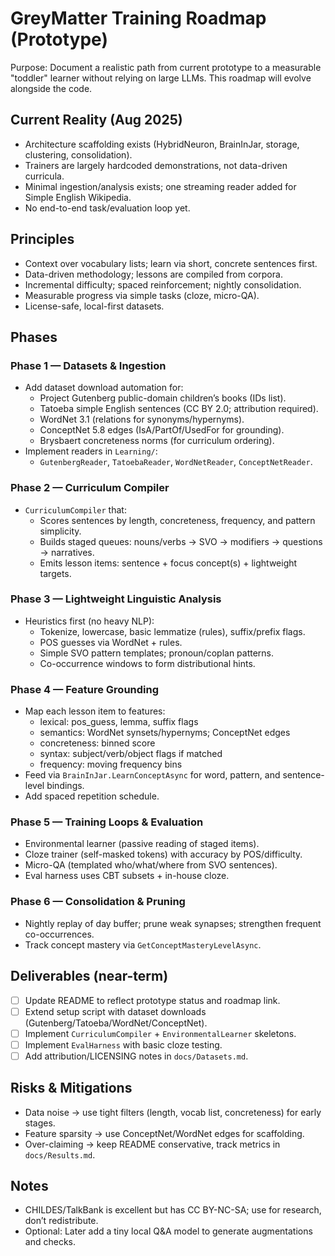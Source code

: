 # GreyMatter Training Roadmap (Prototype)

Purpose: Document a realistic path from current prototype to a measurable "toddler" learner without relying on large LLMs. This roadmap will evolve alongside the code.

## Current Reality (Aug 2025)
- Architecture scaffolding exists (HybridNeuron, BrainInJar, storage, clustering, consolidation).
- Trainers are largely hardcoded demonstrations, not data-driven curricula.
- Minimal ingestion/analysis exists; one streaming reader added for Simple English Wikipedia.
- No end-to-end task/evaluation loop yet.

## Principles
- Context over vocabulary lists; learn via short, concrete sentences first.
- Data-driven methodology; lessons are compiled from corpora.
- Incremental difficulty; spaced reinforcement; nightly consolidation.
- Measurable progress via simple tasks (cloze, micro-QA).
- License-safe, local-first datasets.

## Phases

### Phase 1 — Datasets & Ingestion
- Add dataset download automation for:
  - Project Gutenberg public-domain children’s books (IDs list).
  - Tatoeba simple English sentences (CC BY 2.0; attribution required).
  - WordNet 3.1 (relations for synonyms/hypernyms).
  - ConceptNet 5.8 edges (IsA/PartOf/UsedFor for grounding).
  - Brysbaert concreteness norms (for curriculum ordering).
- Implement readers in `Learning/`:
  - `GutenbergReader`, `TatoebaReader`, `WordNetReader`, `ConceptNetReader`.

### Phase 2 — Curriculum Compiler
- `CurriculumCompiler` that:
  - Scores sentences by length, concreteness, frequency, and pattern simplicity.
  - Builds staged queues: nouns/verbs → SVO → modifiers → questions → narratives.
  - Emits lesson items: sentence + focus concept(s) + lightweight targets.

### Phase 3 — Lightweight Linguistic Analysis
- Heuristics first (no heavy NLP):
  - Tokenize, lowercase, basic lemmatize (rules), suffix/prefix flags.
  - POS guesses via WordNet + rules.
  - Simple SVO pattern templates; pronoun/coplan patterns.
  - Co-occurrence windows to form distributional hints.

### Phase 4 — Feature Grounding
- Map each lesson item to features:
  - lexical: pos_guess, lemma, suffix flags
  - semantics: WordNet synsets/hypernyms; ConceptNet edges
  - concreteness: binned score
  - syntax: subject/verb/object flags if matched
  - frequency: moving frequency bins
- Feed via `BrainInJar.LearnConceptAsync` for word, pattern, and sentence-level bindings.
- Add spaced repetition schedule.

### Phase 5 — Training Loops & Evaluation
- Environmental learner (passive reading of staged items).
- Cloze trainer (self-masked tokens) with accuracy by POS/difficulty.
- Micro-QA (templated who/what/where from SVO sentences).
- Eval harness uses CBT subsets + in-house cloze.

### Phase 6 — Consolidation & Pruning
- Nightly replay of day buffer; prune weak synapses; strengthen frequent co-occurrences.
- Track concept mastery via `GetConceptMasteryLevelAsync`.

## Deliverables (near-term)
- [ ] Update README to reflect prototype status and roadmap link.
- [ ] Extend setup script with dataset downloads (Gutenberg/Tatoeba/WordNet/ConceptNet).
- [ ] Implement `CurriculumCompiler` + `EnvironmentalLearner` skeletons.
- [ ] Implement `EvalHarness` with basic cloze testing.
- [ ] Add attribution/LICENSING notes in `docs/Datasets.md`.

## Risks & Mitigations
- Data noise → use tight filters (length, vocab list, concreteness) for early stages.
- Feature sparsity → use ConceptNet/WordNet edges for scaffolding.
- Over-claiming → keep README conservative, track metrics in `docs/Results.md`.

## Notes
- CHILDES/TalkBank is excellent but has CC BY-NC-SA; use for research, don’t redistribute.
- Optional: Later add a tiny local Q&A model to generate augmentations and checks.
